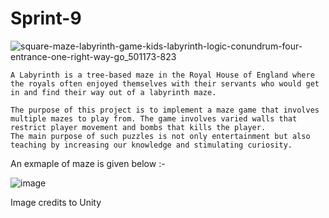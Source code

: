 # Sprint-9

![square-maze-labyrinth-game-kids-labyrinth-logic-conundrum-four-entrance-one-right-way-go_501173-823](https://user-images.githubusercontent.com/98895052/198579776-844c7cd4-65d3-4ce3-9c86-0795c4a364b4.jpg)

```text
A Labyrinth is a tree-based maze in the Royal House of England where the royals often enjoyed themselves with their servants who would get in and find their way out of a labyrinth maze.

The purpose of this project is to implement a maze game that involves multiple mazes to play from. The game involves varied walls that restrict player movement and bombs that kills the player. 
The main purpose of such puzzles is not only entertainment but also teaching by increasing our knowledge and stimulating curiosity.
```

An exmaple of maze is given below :-

![image](https://user-images.githubusercontent.com/98895052/198573006-e901e9ba-e84e-4d73-ad2c-a5ac11c4b732.png)






Image credits to Unity
